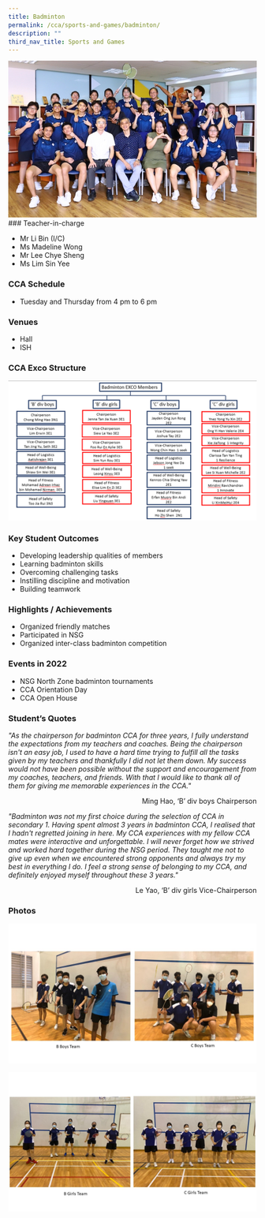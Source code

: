 ```yaml
---
title: Badminton
permalink: /cca/sports-and-games/badminton/
description: ""
third_nav_title: Sports and Games
---
```



![](/images/StudDevelopment/CCAs/SportsGames/Badminton/badminton_2023.JPG)### Teacher-in-charge
* Mr Li Bin (I/C)
* Ms Madeline Wong
* Mr Lee Chye Sheng
* Ms Lim Sin Yee

### CCA Schedule
* Tuesday and Thursday from 4 pm to 6 pm

### Venues
* Hall
* ISH

### CCA Exco Structure

![](/images/StudDevelopment/CCAs/SportsGames/Badminton/Badminton_EXCO.png)

### Key Student Outcomes

* Developing leadership qualities of members
* Learning badminton skills
* Overcoming challenging tasks 
* Instilling discipline and motivation 
* Building teamwork

### Highlights / Achievements

* Organized friendly matches
* Participated in NSG
* Organized inter-class badminton competition

### Events in 2022

* NSG North Zone badminton tournaments
* CCA Orientation Day   
* CCA Open House

### Student’s Quotes

*"As the chairperson for badminton CCA for three years, I fully understand the expectations from my teachers and coaches. Being the chairperson isn't an easy job, I used to have a hard time trying to fulfill all the tasks given by my teachers and thankfully I did not let them down. My success would not have been possible without the support and encouragement from my coaches, teachers, and friends. With that I would like to thank all of them for giving me memorable experiences in the CCA."*

<div style="text-align:right">Ming Hao, ‘B’ div boys Chairperson</div>

*"Badminton was not my first choice during the selection of CCA in secondary 1. Having spent almost 3 years in badminton CCA, I realised that I hadn't regretted joining in here. My CCA experiences with my fellow CCA mates were interactive and unforgettable. I will never forget how we strived and worked hard together during the NSG period. They taught me not to give up even when we encountered strong opponents and always try my best in everything I do. I feel a strong sense of belonging to my CCA, and definitely enjoyed myself throughout these 3 years."*

<div style="text-align:right">Le Yao, ‘B’ div girls Vice-Chairperson</div>

### Photos

![](/images/StudDevelopment/CCAs/SportsGames/Badminton/Badminton-1.jpg)

![](/images/StudDevelopment/CCAs/SportsGames/Badminton/Badminton-2.jpg)